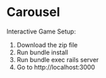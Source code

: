 # Carousel
Interactive Game
Setup:
1. Download the zip file
2. Run bundle install
3. Run bundle exec rails server
4. Go to http://localhost:3000
